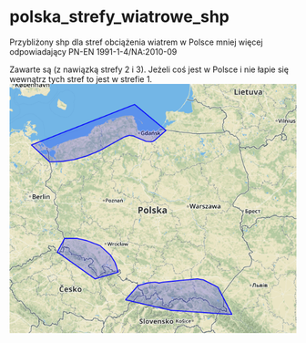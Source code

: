 # polska_strefy_wiatrowe_shp
Przybliżony shp dla stref obciążenia wiatrem w Polsce mniej więcej odpowiadający PN-EN 1991-1-4/NA:2010-09

Zawarte są (z nawiązką strefy 2 i 3). Jeżeli coś jest w Polsce i nie łapie się wewnątrz tych stref to jest w strefie 1.
![alt text](polska_strefy_wiatrowe_shp.PNG)
